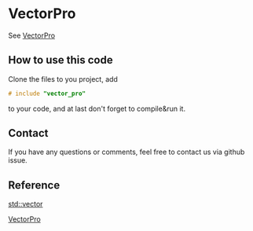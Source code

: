 # VectorPro

See [VectorPro](https://sunparis.github.io/VectorPro.site/)

## How to use this code

Clone the files to you project, add
```c++
# include "vector_pro"
```
to your code, and at last don't forget to compile&run it.

## Contact

If you have any questions or comments, feel free to contact us via github issue.

## Reference

[std::vector](https://cplusplus.com/reference/vector/vector/)

[VectorPro](https://sunparis.github.io/VectorPro.site/)